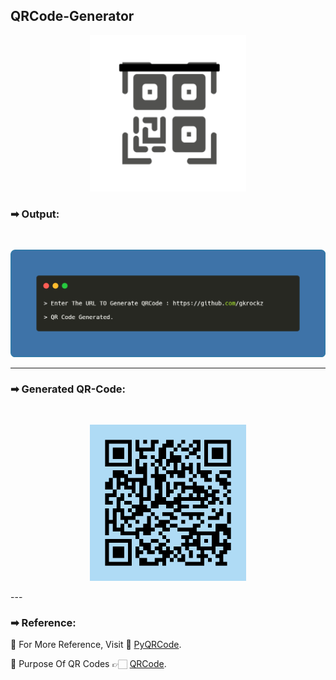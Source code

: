 ## QRCode-Generator 
<p align="center">
  <img width="250" height="250" src="Img/QR-Logo.gif" alt="Logo">
</p>

### ➡ Output:                                                              
<br> 
<p align="center">           
<img src="Img/Output.png" alt="Sample-Output">
</p>

---

### ➡ Generated QR-Code:
<br>
<p align="center">
<img src="Img/QRCode.jpg" height=250px alt="QR">
</p>
---

### ➡ Reference:

💠 For More Reference, Visit 📑 [PyQRCode](https://pypi.org/project/PyQRCode/).

💠 Purpose Of QR Codes 👉🏻 [QRCode](https://www.qr-code-generator.com/qr-code-marketing/why-should-i-use-qr-codes/).
